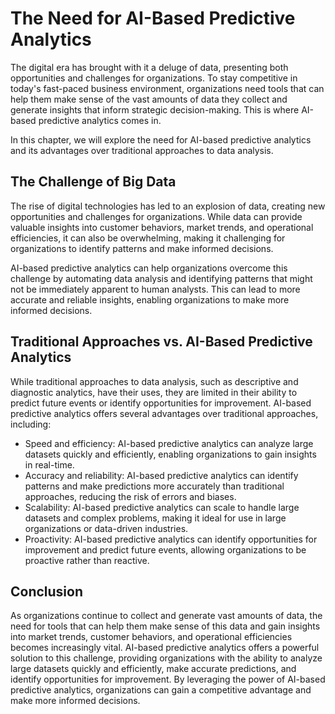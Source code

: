 The Need for AI-Based Predictive Analytics
========================================================

The digital era has brought with it a deluge of data, presenting both opportunities and challenges for organizations. To stay competitive in today's fast-paced business environment, organizations need tools that can help them make sense of the vast amounts of data they collect and generate insights that inform strategic decision-making. This is where AI-based predictive analytics comes in.

In this chapter, we will explore the need for AI-based predictive analytics and its advantages over traditional approaches to data analysis.

The Challenge of Big Data
-------------------------

The rise of digital technologies has led to an explosion of data, creating new opportunities and challenges for organizations. While data can provide valuable insights into customer behaviors, market trends, and operational efficiencies, it can also be overwhelming, making it challenging for organizations to identify patterns and make informed decisions.

AI-based predictive analytics can help organizations overcome this challenge by automating data analysis and identifying patterns that might not be immediately apparent to human analysts. This can lead to more accurate and reliable insights, enabling organizations to make more informed decisions.

Traditional Approaches vs. AI-Based Predictive Analytics
--------------------------------------------------------

While traditional approaches to data analysis, such as descriptive and diagnostic analytics, have their uses, they are limited in their ability to predict future events or identify opportunities for improvement. AI-based predictive analytics offers several advantages over traditional approaches, including:

* Speed and efficiency: AI-based predictive analytics can analyze large datasets quickly and efficiently, enabling organizations to gain insights in real-time.
* Accuracy and reliability: AI-based predictive analytics can identify patterns and make predictions more accurately than traditional approaches, reducing the risk of errors and biases.
* Scalability: AI-based predictive analytics can scale to handle large datasets and complex problems, making it ideal for use in large organizations or data-driven industries.
* Proactivity: AI-based predictive analytics can identify opportunities for improvement and predict future events, allowing organizations to be proactive rather than reactive.

Conclusion
----------

As organizations continue to collect and generate vast amounts of data, the need for tools that can help them make sense of this data and gain insights into market trends, customer behaviors, and operational efficiencies becomes increasingly vital. AI-based predictive analytics offers a powerful solution to this challenge, providing organizations with the ability to analyze large datasets quickly and efficiently, make accurate predictions, and identify opportunities for improvement. By leveraging the power of AI-based predictive analytics, organizations can gain a competitive advantage and make more informed decisions.
